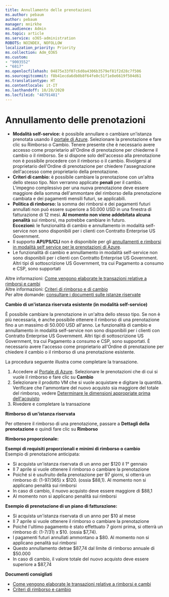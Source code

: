 ```yaml
---
title: Annullamento delle prenotazioni
ms.author: pebaum
author: pebaum
manager: mnirkhe
ms.audience: Admin
ms.topic: article
ms.service: o365-administration
ROBOTS: NOINDEX, NOFOLLOW
localization_priority: Priority
ms.collection: Adm_O365
ms.custom:
- "9003552"
- "6817"
ms.openlocfilehash: 04875e33f07c6d0a4306b3579ef81f2d28c7f506
ms.sourcegitcommit: f8b41ecda6db0b8f64fe0c51f1e8e6619f504d61
ms.translationtype: HT
ms.contentlocale: it-IT
ms.lasthandoff: 10/28/2020
ms.locfileid: "48791481"
---
```

# <a name="cancelling-reservation"></a>Annullamento delle prenotazioni

- **Modalità self-service:** è possibile annullare o cambiare un'istanza prenotata usando il [portale di Azure](https://portal.azure.com/#blade/Microsoft_Azure_Reservations/ReservationsBrowseBlade). Selezionare la prenotazione e fare clic su Rimborso o Cambio. Tenere presente che è necessario avere accesso come proprietario all'Ordine di prenotazione per chiederne il cambio o il rimborso. Se si dispone solo dell'accesso alla prenotazione non è possibile procedere con il rimborso o il cambio. Rivolgersi al proprietario dell'Ordine di prenotazione per chiedere l'assegnazione dell'accesso come proprietario della prenotazione.
- **Criteri di cambio:** è possibile cambiare la prenotazione con un'altra dello stesso tipo. Non verranno applicate **penali** per il cambio. L'impegno complessivo per una nuova prenotazione deve essere maggiore della somma dell'ammontare del rimborso della prenotazione cambiata e dei pagamenti mensili futuri, se applicabili.
- **Politica di rimborso:** la somma dei rimborsi e dei pagamenti futuri annullati non può essere superiore a 50.000 USD in una finestra di fatturazione di 12 mesi. **Al momento non viene addebitata alcuna penalità** sui rimborsi, ma potrebbe cambiare in futuro.  
    **Eccezioni:** le funzionalità di cambio e annullamento in modalità self-service non sono disponibili per i clienti con Contratto Enterprise US Government.
- Il supporto **API/PS/CLI** non è disponibile per gli [annullamenti e rimborsi in modalità self service per le prenotazioni di Azure](https://docs.microsoft.com/azure/cost-management-billing/reservations/exchange-and-refund-azure-reservations?WT.mc_id=Portal-Microsoft_Azure_Support).
- Le funzionalità di cambio e annullamento in modalità self-service non sono disponibili per i clienti con Contratto Enterprise US Government. Altri tipi di sottoscrizione US Government, tra cui Pagamento a consumo e CSP, sono supportati

Altre informazioni: [Come vengono elaborate le transazioni relative a rimborsi e cambi](https://docs.microsoft.com/azure/billing/billing-azure-reservations-self-service-exchange-and-refund?WT.mc_id=Portal-Microsoft_Azure_Support#how-return-and-exchange-transactions-are-processed)  
Altre informazioni: [Criteri di rimborso e di cambio](https://docs.microsoft.com/azure/billing/billing-azure-reservations-self-service-exchange-and-refund?WT.mc_id=Portal-Microsoft_Azure_Support#exchange-policies)  
Per altre domande: [consultare i documenti sulle istanze riservate](https://docs.microsoft.com/azure/billing/billing-save-compute-costs-reservations?WT.mc_id=Portal-Microsoft_Azure_Support)

**Cambio di un'istanza riservata esistente (in modalità self-service)**

È possibile cambiare la prenotazione in un'altra dello stesso tipo. Se non è più necessaria, è anche possibile ottenere il rimborso di una prenotazione fino a un massimo di 50.000 USD all'anno. Le funzionalità di cambio e annullamento in modalità self-service non sono disponibili per i clienti con Contratto Enterprise US Government. Altri tipi di sottoscrizione US Government, tra cui Pagamento a consumo e CSP, sono supportati. È necessario avere l'accesso come proprietario all'Ordine di prenotazione per chiedere il cambio o il rimborso di una prenotazione esistente.

La procedura seguente illustra come completare la transazione.

1. Accedere al [Portale di Azure](https://portal.azure.com/#blade/Microsoft_Azure_Reservations/ReservationsBrowseBlade). Selezionare le prenotazioni che di cui si vuole il rimborso e fare clic su **Cambio**
2. Selezionare il prodotto VM che si vuole acquistare e digitare la quantità. Verificare che l'ammontare del nuovo acquisto sia maggiore del totale del rimborso, vedere [Determinare le dimensioni appropriate prima dell'acquisto](https://docs.microsoft.com/azure/virtual-machines/windows/prepay-reserved-vm-instances?WT.mc_id=Portal-Microsoft_Azure_Support#determine-the-right-vm-size-before-you-buy)
3. Rivedere e completare la transazione

**Rimborso di un'istanza riservata**

Per ottenere il rimborso di una prenotazione, passare a **Dettagli della prenotazione** e quindi fare clic su **Rimborso**

**Rimborso proporzionale:**

**Esempi di requisiti proporzionali e minimi di rimborso o cambio**  
Esempio di prenotazione anticipata:

- Si acquista un'istanza riservata di un anno per $120 il 1° gennaio
- Il 7 aprile si vuole ottenere il rimborso o cambiare la prenotazione
- Poiché si è usufruito della prenotazione per 97 giorni, si otterrà un rimborso di: (1-97/365) x $120. (ossia $88,1). Al momento non si applicano penalità sui rimborsi
- In caso di cambio, il nuovo acquisto deve essere maggiore di $88,1
- Al momento non si applicano penalità sui rimborsi

**Esempio di prenotazione di un piano di fatturazione:**

- Si acquista un'istanza riservata di un anno per $10 al mese
- Il 7 aprile si vuole ottenere il rimborso o cambiare la prenotazione
- Poiché l'ultimo pagamento è stato effettuato 7 giorni prima, si otterrà un rimborso di: (1-7/31) x $10. (ossia $7,74).
- I pagamenti futuri annullati ammontano a $80. Al momento non si applicano penalità sui rimborsi
- Questo annullamento detrae $87,74 dal limite di rimborso annuale di $50.000
- In caso di cambio, il valore totale del nuovo acquisto deve essere superiore a $87,74

**Documenti consigliati**

- [Come vengono elaborate le transazioni relative a rimborsi e cambi](https://docs.microsoft.com/azure/billing/billing-azure-reservations-self-service-exchange-and-refund?WT.mc_id=Portal-Microsoft_Azure_Support#how-return-and-exchange-transactions-are-processed)
- [Criteri di rimborso e cambio](https://docs.microsoft.com/azure/billing/billing-azure-reservations-self-service-exchange-and-refund?WT.mc_id=Portal-Microsoft_Azure_Support#exchange-policies)